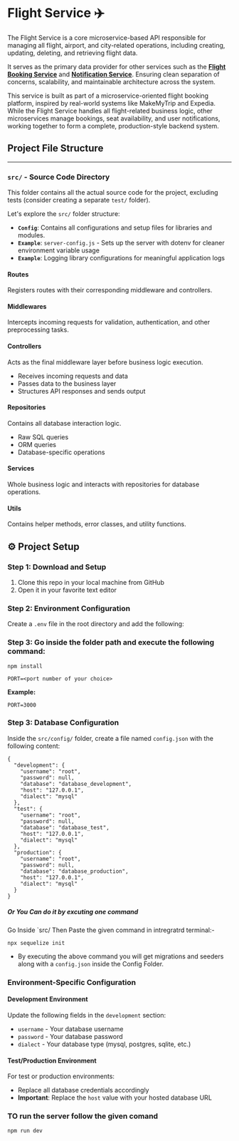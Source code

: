 # Flight Service ✈️

The Flight Service is a core microservice-based API responsible for managing all flight, airport, and city-related operations, including creating, updating, deleting, and retrieving flight data.

It serves as the primary data provider for other services such as the **[Flight Booking Service](https://github.com/suman6517/Flight-Booking-Service)** and **[Notification Service](https://github.com/suman6517/flight-notification-service)**. Ensuring clean separation of concerns, scalability, and maintainable architecture across the system.

This service is built as part of a microservice-oriented flight booking platform, inspired by real-world systems like MakeMyTrip and Expedia. While the Flight Service handles all flight-related business logic, other microservices manage bookings, seat availability, and user notifications, working together to form a complete, production-style backend system.
## Project File Structure

---
### `src/` - Source Code Directory
This folder contains all the actual source code for the project, excluding tests (consider creating a separate `test/` folder).

Let's explore the `src/` folder structure:

-   **`Config`**:
Contains all configurations and setup files for libraries and modules.
- **`Example`**: `server-config.js` - Sets up the server with dotenv for cleaner environment variable usage
- **`Example`**: Logging library configurations for meaningful application logs

####  Routes 
Registers routes with their corresponding middleware and controllers.

####  Middlewares
Intercepts incoming requests for validation, authentication, and other preprocessing tasks.

####  Controllers
Acts as the final middleware layer before business logic execution.
- Receives incoming requests and data
- Passes data to the business layer
- Structures API responses and sends output

####  Repositories
Contains all database interaction logic.
- Raw SQL queries
- ORM queries
- Database-specific operations

####  Services
Whole business logic and interacts with repositories for database operations.

####  Utils
Contains helper methods, error classes, and utility functions.

## ⚙️ Project Setup

### Step 1: Download and Setup
1. Clone this repo in your local machine from GitHub
2. Open it in your favorite text editor

### Step 2: Environment Configuration
Create a `.env` file in the root directory and add the following:


### Step 3: Go inside the folder path and execute the following command:

```
npm install 
```

 ```
PORT=<port number of your choice>
```

**Example:**
```
PORT=3000
```


### Step 3: Database Configuration
Inside the `src/config/` folder, create a file named `config.json` with the following content:

```
{
  "development": {
    "username": "root",
    "password": null,
    "database": "database_development",
    "host": "127.0.0.1",
    "dialect": "mysql"
  },
  "test": {
    "username": "root",
    "password": null,
    "database": "database_test",
    "host": "127.0.0.1",
    "dialect": "mysql"
  },
  "production": {
    "username": "root",
    "password": null,
    "database": "database_production",
    "host": "127.0.0.1",
    "dialect": "mysql"
  }
}
```
##### Or You Can do it by excuting one command 
Go Inside `src/ Then Paste the given command in intregratrd terminal:-
```
npx sequelize init
```
- By executing the above command you will get migrations and seeders along with a `config.json` inside the Config Folder.
### Environment-Specific Configuration

#### **Development Environment**
Update the following fields in the `development` section:
- `username` - Your database username
- `password` - Your database password
- `dialect` - Your database type (mysql, postgres, sqlite, etc.)

#### **Test/Production Environment**
For test or production environments:
- Replace all database credentials accordingly
- **Important**: Replace the `host` value with your hosted database URL


### TO run the server follow the given comand
```
npm run dev
```

